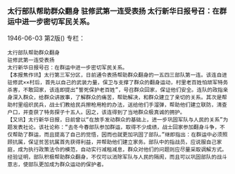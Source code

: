 ### 太行部队帮助群众翻身  驻修武第一连受表扬  太行新华日报号召：在群运中进一步密切军民关系。

1946-06-03
第2版()
专栏：

    太行部队帮助群众翻身
    驻修武第一连受表扬
    太行新华日报号召：在群运中进一步密切军民关系。
    【本报焦作讯】太行第三军分区，日前通令表扬帮助群众翻身的一五四三部队第一连。该连自进驻修武××村后，首先以自己的武装力量，保卫与支撑了群众的翻身运动，村里老百姓怕顽军特务杀害，不敢回家，该连即提出“誓死保护老百姓”，号召群众回家，保证他们安全。连队的政指亲身深入群众，给群众讲故事，了解群众的痛苦，帮助解决，和群众建立了亲切的关系。其次是帮助村里组织民兵，战士们教给民兵擦枪用枪的办法，送给他们手溜弹，帮助他们建立联防，清查户口，并查获了特务探子十五人。因之，该连得到了当地群众极真诚的拥护。
    【又讯】太行新华日报，日前曾以“在放手发动群众的基础上，进一步巩固军队与人民的关系”为题发表社论。该社论称：“去冬今春部队参加群运，取得不少成绩，战士回家参加翻身斗争，不仅帮助了群运，而且提高了自己的觉悟，因而也就更加巩固了部队。”继即指出：在群运中必须照顾抗属，保证贫苦抗属首先获得利益，并帮助他们建立家务。部队中的指战员，应说服自己家庭，成为执行政策法令的模范，自动实行减租减息，群众对他们的问题则应尽量采取调解方式。经验证明，部队积极帮助群众翻身，不仅可以消除军队与人民的隔阂，而且可以巩固部队的战斗意志，使部队更加成为群众运动的保护者。
